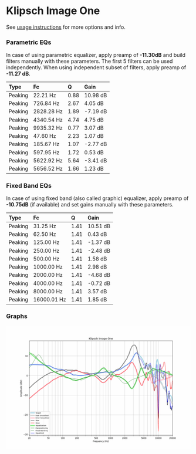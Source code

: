 # Klipsch Image One
See [usage instructions](https://github.com/jaakkopasanen/AutoEq#usage) for more options and info.

### Parametric EQs
In case of using parametric equalizer, apply preamp of **-11.30dB** and build filters manually
with these parameters. The first 5 filters can be used independently.
When using independent subset of filters, apply preamp of **-11.27 dB**.

| Type    | Fc         |    Q | Gain     |
|:--------|:-----------|:-----|:---------|
| Peaking | 22.21 Hz   | 0.88 | 10.98 dB |
| Peaking | 726.84 Hz  | 2.67 | 4.05 dB  |
| Peaking | 2828.28 Hz | 1.89 | -7.19 dB |
| Peaking | 4340.54 Hz | 4.74 | 4.75 dB  |
| Peaking | 9935.32 Hz | 0.77 | 3.07 dB  |
| Peaking | 47.60 Hz   | 2.23 | 1.07 dB  |
| Peaking | 185.67 Hz  | 1.07 | -2.77 dB |
| Peaking | 597.95 Hz  | 1.72 | 0.53 dB  |
| Peaking | 5622.92 Hz | 5.64 | -3.41 dB |
| Peaking | 5656.52 Hz | 1.66 | 1.23 dB  |

### Fixed Band EQs
In case of using fixed band (also called graphic) equalizer, apply preamp of **-10.75dB**
(if available) and set gains manually with these parameters.

| Type    | Fc          |    Q | Gain     |
|:--------|:------------|:-----|:---------|
| Peaking | 31.25 Hz    | 1.41 | 10.51 dB |
| Peaking | 62.50 Hz    | 1.41 | 0.43 dB  |
| Peaking | 125.00 Hz   | 1.41 | -1.37 dB |
| Peaking | 250.00 Hz   | 1.41 | -2.48 dB |
| Peaking | 500.00 Hz   | 1.41 | 1.58 dB  |
| Peaking | 1000.00 Hz  | 1.41 | 2.98 dB  |
| Peaking | 2000.00 Hz  | 1.41 | -4.68 dB |
| Peaking | 4000.00 Hz  | 1.41 | -0.72 dB |
| Peaking | 8000.00 Hz  | 1.41 | 3.57 dB  |
| Peaking | 16000.01 Hz | 1.41 | 1.85 dB  |

### Graphs
![](./Klipsch%20Image%20One.png)